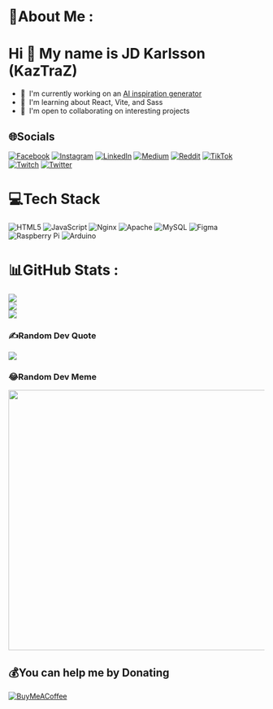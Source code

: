 # 💫About Me :
Hi 👋 My name is JD Karlsson (KazTraZ)
===================================

*   🚀  I'm currently working on an [AI inspiration generator](https://github.com/chat-gpt-hack/Inspire-GPT)
*   🧠  I'm learning about React, Vite, and Sass
*   🤝  I'm open to collaborating on interesting projects

## 🌐Socials
[![Facebook](https://img.shields.io/badge/Facebook-%231877F2.svg?logo=Facebook&logoColor=white)](https://facebook.com/kaztraz) [![Instagram](https://img.shields.io/badge/Instagram-%23E4405F.svg?logo=Instagram&logoColor=white)](https://instagram.com/kaztraz) [![LinkedIn](https://img.shields.io/badge/LinkedIn-%230077B5.svg?logo=linkedin&logoColor=white)](https://linkedin.com/in/jdkarlsson) [![Medium](https://img.shields.io/badge/Medium-12100E?logo=medium&logoColor=white)](https://medium.com/@kaztraz) [![Reddit](https://img.shields.io/badge/Reddit-%23FF4500.svg?logo=Reddit&logoColor=white)](https://reddit.com/user/kaztraz) [![TikTok](https://img.shields.io/badge/TikTok-%23000000.svg?logo=TikTok&logoColor=white)](https://tiktok.com/@kaztraz) [![Twitch](https://img.shields.io/badge/Twitch-%239146FF.svg?logo=Twitch&logoColor=white)](https://twitch.tv/kaztraz) [![Twitter](https://img.shields.io/badge/Twitter-%231DA1F2.svg?logo=Twitter&logoColor=white)](https://twitter.com/kaztraz) 

# 💻Tech Stack
![HTML5](https://img.shields.io/badge/html5-%23E34F26.svg?style=for-the-badge&logo=html5&logoColor=white) ![JavaScript](https://img.shields.io/badge/javascript-%23323330.svg?style=for-the-badge&logo=javascript&logoColor=%23F7DF1E) ![Nginx](https://img.shields.io/badge/nginx-%23009639.svg?style=for-the-badge&logo=nginx&logoColor=white) ![Apache](https://img.shields.io/badge/apache-%23D42029.svg?style=for-the-badge&logo=apache&logoColor=white) ![MySQL](https://img.shields.io/badge/mysql-%2300f.svg?style=for-the-badge&logo=mysql&logoColor=white) 	![Figma](https://img.shields.io/badge/figma-%23F24E1E.svg?style=for-the-badge&logo=figma&logoColor=white) ![Raspberry Pi](https://img.shields.io/badge/-RaspberryPi-C51A4A?style=for-the-badge&logo=Raspberry-Pi) ![Arduino](https://img.shields.io/badge/-Arduino-00979D?style=for-the-badge&logo=Arduino&logoColor=white)
# 📊GitHub Stats :
![](https://github-readme-stats.vercel.app/api?username=KazTraZ&theme=dark&hide_border=false&include_all_commits=true&count_private=false)<br/>
![](https://github-readme-streak-stats.herokuapp.com/?user=KazTraZ&theme=dark&hide_border=false)<br/>
![](https://github-readme-stats.vercel.app/api/top-langs/?username=KazTraZ&theme=dark&hide_border=false&include_all_commits=true&count_private=false&layout=compact)

### ✍️Random Dev Quote
![](https://quotes-github-readme.vercel.app/api?type=horizontal&theme=dark)

### 😂Random Dev Meme
<img src="https://random-memer.herokuapp.com/" width="512px"/>

  ## 💰You can help me by Donating
  [![BuyMeACoffee](https://img.shields.io/badge/Buy%20Me%20a%20Coffee-ffdd00?style=for-the-badge&logo=buy-me-a-coffee&logoColor=black)](https://buymeacoffee.com/jdkarlsson) 

  <!-- Proudly created with GPRM ( https://gprm.itsvg.in ) -->
  
